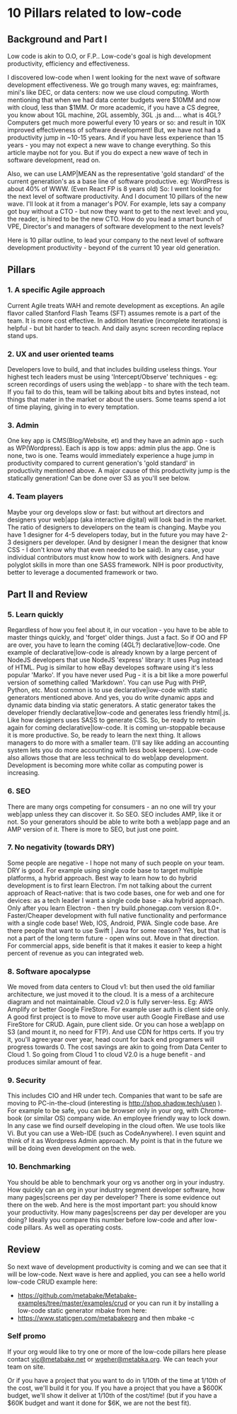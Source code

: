 
#  10 Pillars related to low-code

## Background and Part I

Low code is akin to O.O, or F.P.. Low-code's goal is high development productivity, efficiency and effectiveness.

I discovered low-code when I went looking for the next wave of software development effectiveness. We go trough many waves, eg: mainframes, mini's like DEC, or data centers: now we use cloud computing. Worth mentioning that when we had data center budgets were $10MM and now with cloud, less than $1MM. Or more academic, if you have a CS degree, you know about 1GL machine, 2GL assembly, 3GL .js and.... what is 4GL? 
Computers get much more powerful every 10 years or so: and result in 10X improved effectiveness of software development! But, we have not had a productivity jump in ~10-15 years. And if you have less experience than 15 years - you may not expect a new wave to change everything. So this article maybe not for you.
But if you do expect a new wave of tech in software development, read on. 

Also, we can use LAMP|MEAN as the representative 'gold standard' of the current generation's as a base line of software productive. eg: WordPress is about 40% of WWW. (Even React FP is 8 years old) So: I went looking for the next level of software productivity.
And I document 10 pillars of the new wave. I'll look at it from a manager's POV. For example, lets say a company got buy without a CTO - but now they want to get to the next level: and you, the reader, is hired to be the new CTO. How do you lead a smart bunch of VPE, Director's and managers of software development to the next levels?

Here is 10 pillar outline, to lead your company to the next level of software development productivity - beyond of the current 10 year old generation. 

## Pillars

### 1. A specific Agile approach
Current Agile treats WAH and remote development as exceptions. An agile flavor called Stanford Flash Teams (SFT) assumes remote is a part of the team. It is more cost effective.
In addition Iterative (incomplete iterations) is helpful - but bit harder to teach. And daily async screen recording replace stand ups.

### 2. UX and user oriented teams 
Developers love to build, and that includes building useless things. Your highest tech leaders must be using 'Intercept/Observe' techniques - eg: screen recordings of users using the web|app - to share with the tech team. 
If you fail to do this, team will be talking about bits and bytes instead, not things that mater in the market or about the users. Some teams spend a lot of time playing, giving in to every temptation. 

### 3. Admin 
One key app is CMS(Blog/Website, et) and they have an admin app - such as WP(Wordpress). Each is app is tow apps: admin plus the app. One is none, two is one. Teams would immediately experience a huge jump in productivity compared to current generation's 'gold standard' in productivity mentioned above. A major cause of this productivity jump is the statically generation! Can be done over S3 as you'll see below.

### 4. Team players 
Maybe your org develops slow or fast: but without art directors and designers your web|app (aka interactive digital) will look bad in the market. The ratio of designers to developers on the team is changing. Maybe you have 1 designer for 4-5 developers today, but in the future you may have 2-3 designers per developer.  (And by designer I mean the designer that know CSS - I don't know why that even needed to be said).
In any case, your individual contributors must know how to work with designers. And have polyglot skills in more than one SASS framework. NIH is poor productivity, better to leverage a documented framework or two.

## Part II and Review

### 5. Learn quickly
Regardless of how you feel about it, in our vocation - you have to be able to master things quickly, and 'forget' older things. Just a fact.
So if OO and FP are over, you have to learn the coming (4GL?) declarative|low-code. One example of declarative|low-code is already known by a large percent of NodeJS developers that use NodeJS 'express' library: It uses Pug instead of HTML. Pug is similar to how eBay developes software using it's less popular 'Marko'. If you have never used Pug - it is a bit like a more powerful version of something called 'Markdown'. You can use Pug with PHP, Python, etc. Most common is to use declarative|low-code with static generators mentioned above. And yes, you do write dynamic apps and dynamic data binding via static generators. A static generator takes the developer friendly declarative|low-code and generates less friendly html|.js. Like how designers uses SASS to generate CSS.
So, be ready to retrain again for coming declarative|low-code. It is coming un-stoppable because it is more productive. So, be ready to learn the next thing. It allows managers to do more with a smaller team. (I'll say like adding an accounting system lets you do more accounting with less book keepers). Low-code also allows those that are less technical to do web|app development. Development is becoming more white collar as computing power is increasing. 

### 6. SEO
There are many orgs competing for consumers - an no one will try your web|app unless they can discover it. So SEO. SEO includes AMP, like it or not. So your generators should be able to write both a web|app page and an AMP version of it. There is more to SEO, but just one point.

### 7. No negativity (towards DRY)
Some people are negative - I hope not many of such people on your team. DRY is good. For example using single code base to target multiple platforms, a hybrid approach. Best way to learn how to do hybrid development is to first learn Electron. I'm not talking about the current approach of React-native: that is two code bases, one for web and one for devices: as a tech leader I want a single code base - aka hybrid approach. 
Only after you learn Electron - then try build.phonegap.com version 8.0+. 
Faster/Cheaper development with full native functionality and performance with a single code base! Web, IOS, Android, PWA. Single code base. Are there people that want to use Swift | Java for some reason? Yes, but that is not a part of the long term future - open wins out. Move in that direction. 
For commercial apps, side benefit is that it makes it easier to keep a hight percent of revenue as you can integrated web. 

### 8. Software apocalypse 
We moved from data centers to Cloud v1: but then used the old familiar architecture, we just moved it to the cloud. It is a mess of a architecure diagram and not maintainable. Cloud v2.0 is fully server-less. Eg: AWS Amplify or better Google FireStore. For example user auth is client side only. A good first project is to move to move user auth Google FireBase and use FireStore for CRUD. Again, pure client side. Or you can hose a web|app on S3 (and mount it, no need for FTP). And use CDN for https certs. If you try it, you'll agree:year over year, head count for back end programers will progress towards 0. The cost savings are akin to going from Data Center to Cloud 1. So going from Cloud 1 to cloud V2.0 is a huge benefit - and produces similar amount of fear. 

### 9. Security
This includes CIO and HR under tech. Companies that want to be safe are moving to PC-in-the-cloud (interesting is http://shop.shadow.tech/usen  ). For example to be safe, you can be browser only in your org, with Chrome-book (or similar OS) company wide. An employee friendly way to lock down.
In any case we find ourself developing in the cloud often. We use tools like Vi. But you can use a Web-IDE (such as CodeAnywhere). I even squint and think of it as Wordpress Admin approach. My point is that in the future we will be doing even development on the web. 

### 10. Benchmarking
You should be able to benchmark your org vs another org in your industry. How quickly can an org in your industry segment developer software, how many pages|screens per day per developer?
There is some evidence out there on the web. And here is the most important part: you should know your productivity. How many pages|screens per day per developer are you doing? Ideally you compare this number before low-code and after low-code pillars. As well as operating costs.

## Review

So next wave of development productivity is coming and we can see that it will be low-code. Next wave is here and applied, you can see a hello world low-code CRUD example here:
- https://github.com/metabake/Metabake-examples/tree/master/examples/crud
or you can run it by installing a low-code static generator mbake from here:
- https://www.staticgen.com/metabakeorg
and then 
   mbake -c

### Self promo
If your org would like to try one or more of the low-code pillars here please contact vic@metabake.net or wgeher@metabka.org. We can teach your team on site.

Or if you have a project that you want to do in 1/10th of the time at 1/10th of the cost, we'll build it for you. If you have a project that you have a $600K budget, we'll show it deliver at 1/10th of the cost/time! (but if you have a $60K budget and want it done for $6K, we are not the best fit). 



